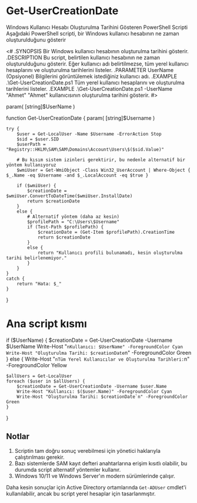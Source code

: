 # Get-UserCreationDate
Windows Kullanıcı Hesabı Oluşturulma Tarihini Gösteren PowerShell Scripti
Aşağıdaki PowerShell scripti, bir Windows kullanıcı hesabının ne zaman oluşturulduğunu gösterir

<#
.SYNOPSIS
    Bir Windows kullanıcı hesabının oluşturulma tarihini gösterir.
.DESCRIPTION
    Bu script, belirtilen kullanıcı hesabının ne zaman oluşturulduğunu gösterir.
    Eğer kullanıcı adı belirtilmezse, tüm yerel kullanıcı hesaplarını ve oluşturulma tarihlerini listeler.
.PARAMETER UserName
    (Opsiyonel) Bilgilerini görüntülemek istediğiniz kullanıcı adı.
.EXAMPLE
    .\Get-UserCreationDate.ps1
    Tüm yerel kullanıcı hesaplarını ve oluşturulma tarihlerini listeler.
.EXAMPLE
    .\Get-UserCreationDate.ps1 -UserName "Ahmet"
    "Ahmet" kullanıcısının oluşturulma tarihini gösterir.
#>

param(
    [string]$UserName
)

function Get-UserCreationDate {
    param(
        [string]$Username
    )
    
    try {
        $user = Get-LocalUser -Name $Username -ErrorAction Stop
        $sid = $user.SID
        $userPath = "Registry::HKLM\SAM\SAM\Domains\Account\Users\$($sid.Value)"
        
        # Bu kısım sistem izinleri gerektirir, bu nedenle alternatif bir yöntem kullanıyoruz
        $wmiUser = Get-WmiObject -Class Win32_UserAccount | Where-Object { $_.Name -eq $Username -and $_.LocalAccount -eq $true }
        
        if ($wmiUser) {
            $creationDate = $wmiUser.ConvertToDateTime($wmiUser.InstallDate)
            return $creationDate
        }
        else {
            # Alternatif yöntem (daha az kesin)
            $profilePath = "C:\Users\$Username"
            if (Test-Path $profilePath) {
                $creationDate = (Get-Item $profilePath).CreationTime
                return $creationDate
            }
            else {
                return "Kullanıcı profili bulunamadı, kesin oluşturulma tarihi belirlenemiyor."
            }
        }
    }
    catch {
        return "Hata: $_"
    }
}

# Ana script kısmı
if ($UserName) {
    $creationDate = Get-UserCreationDate -Username $UserName
    Write-Host "`nKullanıcı: $UserName" -ForegroundColor Cyan
    Write-Host "Oluşturulma Tarihi: $creationDate`n" -ForegroundColor Green
}
else {
    Write-Host "`nTüm Yerel Kullanıcılar ve Oluşturulma Tarihleri:`n" -ForegroundColor Yellow
    
    $allUsers = Get-LocalUser
    foreach ($user in $allUsers) {
        $creationDate = Get-UserCreationDate -Username $user.Name
        Write-Host "Kullanıcı: $($user.Name)" -ForegroundColor Cyan
        Write-Host "Oluşturulma Tarihi: $creationDate`n" -ForegroundColor Green
    }
}

## Notlar

1. Scriptin tam doğru sonuç verebilmesi için yönetici haklarıyla çalıştırılması gerekir.
2. Bazı sistemlerde SAM kayıt defteri anahtarlarına erişim kısıtlı olabilir, bu durumda script alternatif yöntemler kullanır.
3. Windows 10/11 ve Windows Server'ın modern sürümlerinde çalışır.

Daha kesin sonuçlar için Active Directory ortamlarında `Get-ADUser` cmdlet'i kullanılabilir, ancak bu script yerel hesaplar için tasarlanmıştır.





